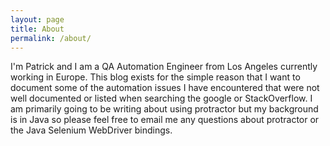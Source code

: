```yaml
---
layout: page
title: About
permalink: /about/
---
```


I'm Patrick and I am a QA Automation Engineer from Los Angeles currently working in Europe.
This blog exists for the simple reason that I want to document some of the automation issues I have
encountered that were not well documented or listed when searching the google or StackOverflow.
I am primarily going to be writing about using protractor but my background is in Java so please feel
free to email me any questions about protractor or the Java Selenium WebDriver bindings.
